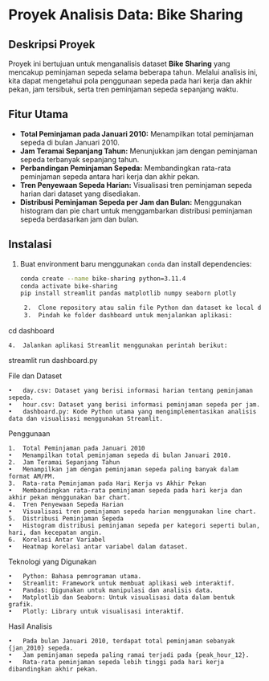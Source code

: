 

# Proyek Analisis Data: Bike Sharing

## Deskripsi Proyek

Proyek ini bertujuan untuk menganalisis dataset **Bike Sharing** yang mencakup peminjaman sepeda selama beberapa tahun. Melalui analisis ini, kita dapat mengetahui pola penggunaan sepeda pada hari kerja dan akhir pekan, jam tersibuk, serta tren peminjaman sepeda sepanjang waktu.

## Fitur Utama

- **Total Peminjaman pada Januari 2010:** Menampilkan total peminjaman sepeda di bulan Januari 2010.
- **Jam Teramai Sepanjang Tahun:** Menunjukkan jam dengan peminjaman sepeda terbanyak sepanjang tahun.
- **Perbandingan Peminjaman Sepeda:** Membandingkan rata-rata peminjaman sepeda antara hari kerja dan akhir pekan.
- **Tren Penyewaan Sepeda Harian:** Visualisasi tren peminjaman sepeda harian dari dataset yang disediakan.
- **Distribusi Peminjaman Sepeda per Jam dan Bulan:** Menggunakan histogram dan pie chart untuk menggambarkan distribusi peminjaman sepeda berdasarkan jam dan bulan.

## Instalasi

1. Buat environment baru menggunakan `conda` dan install dependencies:
   ```bash
   conda create --name bike-sharing python=3.11.4
   conda activate bike-sharing
   pip install streamlit pandas matplotlib numpy seaborn plotly

	2.	Clone repository atau salin file Python dan dataset ke local directory.
	3.	Pindah ke folder dashboard untuk menjalankan aplikasi:

cd dashboard


	4.	Jalankan aplikasi Streamlit menggunakan perintah berikut:

streamlit run dashboard.py



File dan Dataset

	•	day.csv: Dataset yang berisi informasi harian tentang peminjaman sepeda.
	•	hour.csv: Dataset yang berisi informasi peminjaman sepeda per jam.
	•	dashboard.py: Kode Python utama yang mengimplementasikan analisis data dan visualisasi menggunakan Streamlit.

Penggunaan

	1.	Total Peminjaman pada Januari 2010
	•	Menampilkan total peminjaman sepeda di bulan Januari 2010.
	2.	Jam Teramai Sepanjang Tahun
	•	Menampilkan jam dengan peminjaman sepeda paling banyak dalam format AM/PM.
	3.	Rata-rata Peminjaman pada Hari Kerja vs Akhir Pekan
	•	Membandingkan rata-rata peminjaman sepeda pada hari kerja dan akhir pekan menggunakan bar chart.
	4.	Tren Penyewaan Sepeda Harian
	•	Visualisasi tren peminjaman sepeda harian menggunakan line chart.
	5.	Distribusi Peminjaman Sepeda
	•	Histogram distribusi peminjaman sepeda per kategori seperti bulan, hari, dan kecepatan angin.
	6.	Korelasi Antar Variabel
	•	Heatmap korelasi antar variabel dalam dataset.

Teknologi yang Digunakan

	•	Python: Bahasa pemrograman utama.
	•	Streamlit: Framework untuk membuat aplikasi web interaktif.
	•	Pandas: Digunakan untuk manipulasi dan analisis data.
	•	Matplotlib dan Seaborn: Untuk visualisasi data dalam bentuk grafik.
	•	Plotly: Library untuk visualisasi interaktif.

Hasil Analisis

	•	Pada bulan Januari 2010, terdapat total peminjaman sebanyak {jan_2010} sepeda.
	•	Jam peminjaman sepeda paling ramai terjadi pada {peak_hour_12}.
	•	Rata-rata peminjaman sepeda lebih tinggi pada hari kerja dibandingkan akhir pekan.

